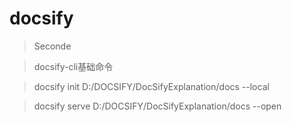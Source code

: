 # docsify

>Seconde

> docsify-cli基础命令

> docsify init D:/DOCSIFY/DocSifyExplanation/docs   --local

> docsify serve  D:/DOCSIFY/DocSifyExplanation/docs   --open

